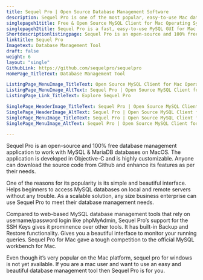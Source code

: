 ```yaml
---
title: Sequel Pro | Open Source Database Management Software
description: Sequel Pro is one of the most popular, easy-to-use Mac database management applications for working with MySQL databases. Highly popular amongst the beginners. 
singlepageh1title: Free & Open Source MySQL Client for Mac Operating System
singlepageh2title: Sequel Pro is a fast, easy-to-use MySQL GUI for Mac. Gives you access to MySQL Databases on local and remote servers. It has a simple & beautiful interface.
Shortdescriptionlistingpage: Sequel Pro is an open-source and 100% free database management application to work with MySQL & MariaDB databases on MacOS.
linktitle: Sequel Pro
Imagetext: Database Management Tool
draft: false
weight: 6
layout: "single"
GithubLink: https://github.com/sequelpro/sequelpro
HomePage_TitleText: Database Management Tool

ListingPage_MenuImage_TitleText: Open Source MySQL Client for Mac Operating System
ListingPage_MenuImage_AltText: Sequel Pro | Open Source MySQL Client for Mac Operating System
ListingPage_Link_TitleText: Explore Sequel Pro

SinglePage_HeaderImage_TitleText: Sequel Pro | Open Source MySQL Client for Mac Operating System
SinglePage_HeaderImage_AltText: Sequel Pro | Open Source MySQL Client for Mac Operating System
SinglePage_MenuImage_TitleText: Sequel Pro | Open Source MySQL Client for Mac Operating System
SinglePage_MenuImage_AltText: Sequel Pro | Open Source MySQL Client for Mac Operating System

---
```


Sequel Pro is an open-source and 100% free database management application to work with MySQL &amp; MariaDB databases on MacOS. The application is developed in Objective-C and is highly customizable. Anyone can download the source code from Github and enhance its features as per their needs.

One of the reasons for its popularity is its simple and beautiful interface. Helps beginners to access MySQL databases on local and remote servers without any trouble. As a scalable solution, any size business enterprise can use Sequel Pro to meet their database management needs.

Compared to web-based MySQL database management tools that rely on username/password login like phpMyAdmin, Sequel Pro’s support for the SSH Keys gives it prominence over other tools. It has built-in Backup and Restore functionality. Gives you a beautiful interface to monitor your running queries. Sequel Pro for Mac gave a tough competition to the official MySQL workbench for Mac.

Even though it’s very popular on the Mac platform, sequel pro for windows is not yet available. If you are a mac user and want to use an easy and beautiful database management tool then Sequel Pro is for you.